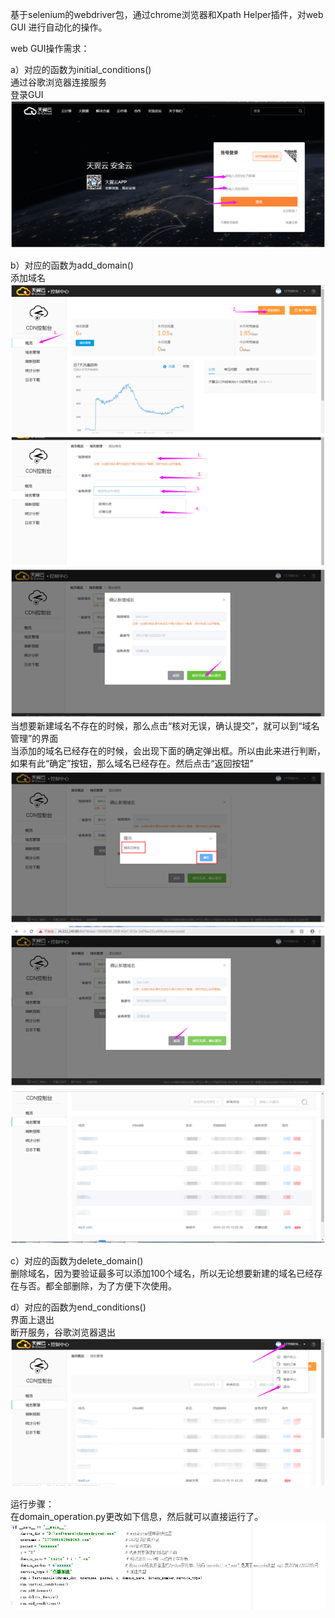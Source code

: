 ﻿基于selenium的webdriver包，通过chrome浏览器和Xpath Helper插件，对web GUI 进行自动化的操作。

web GUI操作需求：

a）对应的函数为initial_conditions()   
通过谷歌浏览器连接服务   
登录GUI   
![Image text](https://github.com/labixiaoxinsuper/selenium_webdriver_GUI/blob/master/img-folder/1.png)
 
b）对应的函数为add_domain()   
添加域名   
![Image text](https://github.com/labixiaoxinsuper/selenium_webdriver_GUI/blob/master/img-folder/2.png)    
![Image text](https://github.com/labixiaoxinsuper/selenium_webdriver_GUI/blob/master/img-folder/3.png)    
![Image text](https://github.com/labixiaoxinsuper/selenium_webdriver_GUI/blob/master/img-folder/4.png)     
当想要新建域名不存在的时候，那么点击“核对无误，确认提交”，就可以到“域名管理”的界面      
当添加的域名已经存在的时候，会出现下面的确定弹出框。所以由此来进行判断，如果有此“确定”按钮，那么域名已经存在。然后点击“返回按钮”     
![Image text](https://github.com/labixiaoxinsuper/selenium_webdriver_GUI/blob/master/img-folder/5.png) 
![Image text](https://github.com/labixiaoxinsuper/selenium_webdriver_GUI/blob/master/img-folder/6.png) 
![Image text](https://github.com/labixiaoxinsuper/selenium_webdriver_GUI/blob/master/img-folder/7.png)     

c）对应的函数为delete_domain()    
删除域名，因为要验证最多可以添加100个域名，所以无论想要新建的域名已经存在与否。都全部删除，为了方便下次使用。    

d）对应的函数为end_conditions()    
界面上退出   
断开服务，谷歌浏览器退出     
![Image text](https://github.com/labixiaoxinsuper/selenium_webdriver_GUI/blob/master/img-folder/8.png)     

运行步骤：    
在domain_operation.py更改如下信息，然后就可以直接运行了。    
![Image text](https://github.com/labixiaoxinsuper/selenium_webdriver_GUI/blob/master/img-folder/9.png) 

 




















